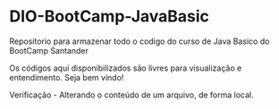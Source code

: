 # DIO-BootCamp-JavaBasic
Repositorio para armazenar todo o codigo do curso de Java Basico do BootCamp Santander

Os códigos aqui disponibilizados são livres para visualização e entendimento.
Seja bem vindo!


Verificação - Alterando o conteúdo de um arquivo, de forma local.
